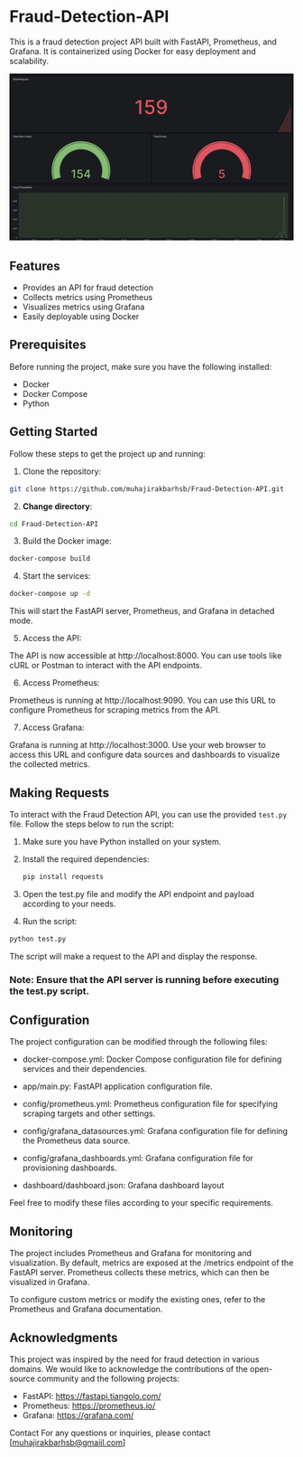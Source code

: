 # Fraud-Detection-API

This is a fraud detection project API built with FastAPI, Prometheus, and Grafana. It is containerized using Docker for easy deployment and scalability.

![Dashboard example](https://github.com/muhajirakbarhsb/Fraud-Detection-API/blob/main/dashboard.jpg)

## Features
- Provides an API for fraud detection
- Collects metrics using Prometheus
- Visualizes metrics using Grafana
- Easily deployable using Docker

## Prerequisites
Before running the project, make sure you have the following installed:

- Docker 
- Docker Compose
- Python

## Getting Started
Follow these steps to get the project up and running:

1. Clone the repository:
```bash
git clone https://github.com/muhajirakbarhsb/Fraud-Detection-API.git
```
2. **Change directory**:
```bash
cd Fraud-Detection-API
```
3. Build the Docker image:
```bash
docker-compose build
```
4. Start the services:
```bash
docker-compose up -d
```

This will start the FastAPI server, Prometheus, and Grafana in detached mode.

5. Access the API:

The API is now accessible at http://localhost:8000. You can use tools like cURL or Postman to interact with the API endpoints.

6. Access Prometheus:

Prometheus is running at http://localhost:9090. You can use this URL to configure Prometheus for scraping metrics from the API.

7. Access Grafana:

Grafana is running at http://localhost:3000. Use your web browser to access this URL and configure data sources and dashboards to visualize the collected metrics.

## Making Requests

To interact with the Fraud Detection API, you can use the provided `test.py` file. Follow the steps below to run the script:

1. Make sure you have Python installed on your system.

2. Install the required dependencies:

   ```bash
   pip install requests
   ```
3. Open the test.py file and modify the API endpoint and payload according to your needs.

4. Run the script:
  ```bash
  python test.py
  ```
The script will make a request to the API and display the response.
### Note: Ensure that the API server is running before executing the test.py script.

## Configuration
The project configuration can be modified through the following files:

- docker-compose.yml: Docker Compose configuration file for defining services and their dependencies.

- app/main.py: FastAPI application configuration file.

- config/prometheus.yml: Prometheus configuration file for specifying scraping targets and other settings.

- config/grafana_datasources.yml: Grafana configuration file for defining the Prometheus data source.

- config/grafana_dashboards.yml: Grafana configuration file for provisioning dashboards.

- dashboard/dashboard.json: Grafana dashboard layout

Feel free to modify these files according to your specific requirements.

## Monitoring
The project includes Prometheus and Grafana for monitoring and visualization. By default, metrics are exposed at the /metrics endpoint of the FastAPI server. Prometheus collects these metrics, which can then be visualized in Grafana.

To configure custom metrics or modify the existing ones, refer to the Prometheus and Grafana documentation.

## Acknowledgments
This project was inspired by the need for fraud detection in various domains. We would like to acknowledge the contributions of the open-source community and the following projects:

- FastAPI: https://fastapi.tiangolo.com/
- Prometheus: https://prometheus.io/
- Grafana: https://grafana.com/

Contact
For any questions or inquiries, please contact [muhajirakbarhsb@gmaiil.com]
